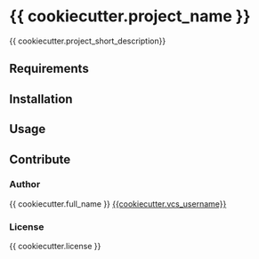 # {{ cookiecutter.project_name }}

{{ cookiecutter.project_short_description}}

## Requirements

## Installation

## Usage

## Contribute

### Author 
{{ cookiecutter.full_name }} [{{cookiecutter.vcs_username}}](https://{{cookiecutter.vcs}}.com/{{cookiecutter.vcs_username}})

### License
{{ cookiecutter.license }}